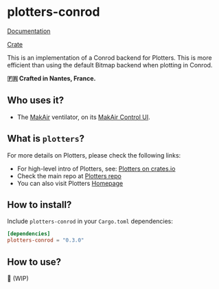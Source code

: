 # plotters-conrod

[Documentation](https://docs.rs/crate/plotters-conrod)

[Crate](https://crates.io/crates/plotters-conrod)

This is an implementation of a Conrod backend for Plotters. This is more efficient than using the default Bitmap backend when plotting in Conrod.

**🇫🇷 Crafted in Nantes, France.**

## Who uses it?

* The [MakAir](https://makair.life/) ventilator, on its [MakAir Control UI](https://github.com/makers-for-life/makair-control-ui/).

## What is `plotters`?

For more details on Plotters, please check the following links:

- For high-level intro of Plotters, see: [Plotters on crates.io](https://crates.io/crates/plotters)
- Check the main repo at [Plotters repo](https://github.com/38/plotters.git)
- You can also visit Plotters [Homepage](https://plotters-rs.github.io)

## How to install?

Include `plotters-conrod` in your `Cargo.toml` dependencies:

```toml
[dependencies]
plotters-conrod = "0.3.0"
```

## How to use?

🚧 (WIP)
